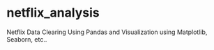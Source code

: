 # netflix_analysis
Netflix Data Clearing Using Pandas and Visualization using Matplotlib, Seaborn, etc..
